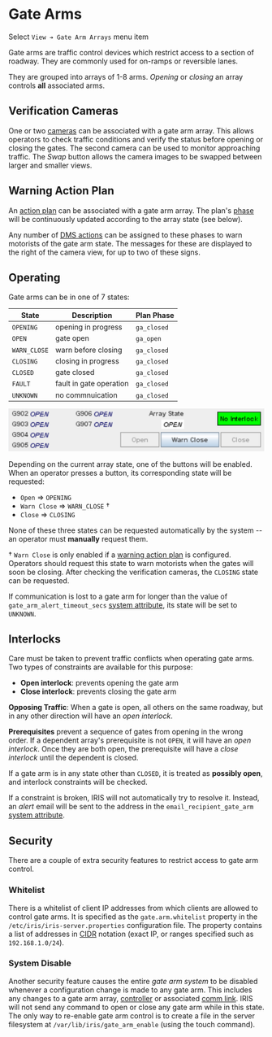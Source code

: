 # Gate Arms

Select `View ➔ Gate Arm Arrays` menu item

Gate arms are traffic control devices which restrict access to a section of
roadway.  They are commonly used for on-ramps or reversible lanes.

They are grouped into arrays of 1-8 arms.  *Opening* or *closing* an array
controls **all** associated arms.

## Verification Cameras

One or two [cameras] can be associated with a gate arm array.  This allows
operators to check traffic conditions and verify the status before opening or
closing the gates.  The second camera can be used to monitor approaching
traffic.  The _Swap_ button allows the camera images to be swapped between
larger and smaller views.

## Warning Action Plan

An [action plan] can be associated with a gate arm array.  The plan's [phase]
will be continuously updated according to the array state (see below).

Any number of [DMS actions] can be assigned to these phases to warn motorists of
the gate arm state.  The messages for these are displayed to the right of the
camera view, for up to two of these signs.

## Operating

Gate arms can be in one of 7 states:

State        | Description             | Plan Phase
-------------|-------------------------|------------
`OPENING`    | opening in progress     | `ga_closed`
`OPEN`       | gate open               | `ga_open`
`WARN_CLOSE` | warn before closing     | `ga_closed`
`CLOSING`    | closing in progress     | `ga_closed`
`CLOSED`     | gate closed             | `ga_closed`
`FAULT`      | fault in gate operation | `ga_closed`
`UNKNOWN`    | no commnuication        | `ga_closed`

![](images/gate_arm_dispatch.png)

Depending on the current array state, one of the buttons will be enabled.  When
an operator presses a button, its corresponding state will be requested:
- `Open` ⇒ `OPENING`
- `Warn Close` ⇒ `WARN_CLOSE` †
- `Close` ⇒ `CLOSING`

None of these three states can be requested automatically by the system -- an
operator must **manually** request them.

† `Warn Close` is only enabled if a [warning action plan] is configured.
Operators should request this state to warn motorists when the gates will soon
be closing.  After checking the verification cameras, the `CLOSING` state can be
requested.

If communication is lost to a gate arm for longer than the value of
`gate_arm_alert_timeout_secs` [system attribute], its state will be set to
`UNKNOWN`.

## Interlocks

Care must be taken to prevent traffic conflicts when operating gate arms.
Two types of constraints are available for this purpose:
- **Open interlock**: prevents opening the gate arm
- **Close interlock**: prevents closing the gate arm

**Opposing Traffic**: When a gate is open, all others on the same roadway, but
in any other direction will have an _open interlock_.

**Prerequisites** prevent a sequence of gates from opening in the wrong order.
If a dependent array's prerequisite is not `OPEN`, it will have an _open
interlock_.  Once they are both open, the prerequisite will have a _close
interlock_ until the dependent is closed.

If a gate arm is in any state other than `CLOSED`, it is treated as **possibly
open**, and interlock constraints will be checked.

If a constraint is broken, IRIS will not automatically try to resolve it.
Instead, an _alert_ email will be sent to the address in the
`email_recipient_gate_arm` [system attribute].

## Security

There are a couple of extra security features to restrict access to gate arm
control.

### Whitelist

There is a whitelist of client IP addresses from which clients are allowed to
control gate arms.  It is specified as the `gate.arm.whitelist` property in the
`/etc/iris/iris-server.properties` configuration file.  The property contains a
list of addresses in [CIDR] notation (exact IP, or ranges specified such as
`192.168.1.0/24`).

### System Disable

Another security feature causes the entire _gate arm system_ to be disabled
whenever a configuration change is made to any gate arm.  This includes any
changes to a gate arm array, [controller] or associated [comm link].  IRIS will
not send any command to open or close any gate arm while in this state.  The
only way to re-enable gate arm control is to create a file in the server
filesystem at `/var/lib/iris/gate_arm_enable` (using the touch command).


[action plan]: action_plans.html
[cameras]: cameras.html
[CIDR]: https://en.wikipedia.org/wiki/Classless_Inter-Domain_Routing
[comm link]: comm_links.html
[controller]: controllers.html
[DMS actions]: action_plans.html#dms-actions
[phase]: action_plans.html#plan-phases
[system attribute]: system_attributes.html
[warning action plan]: #warning-action-plan
